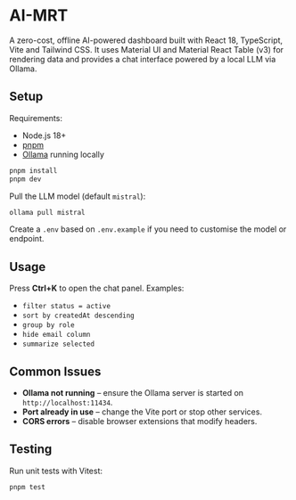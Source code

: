 # AI-MRT

A zero-cost, offline AI-powered dashboard built with React 18, TypeScript, Vite and Tailwind CSS. It uses Material UI and Material React Table (v3) for rendering data and provides a chat interface powered by a local LLM via Ollama.

## Setup

Requirements:

- Node.js 18+
- [pnpm](https://pnpm.io/)
- [Ollama](https://ollama.ai/) running locally

```bash
pnpm install
pnpm dev
```

Pull the LLM model (default `mistral`):

```bash
ollama pull mistral
```

Create a `.env` based on `.env.example` if you need to customise the model or endpoint.

## Usage

Press **Ctrl+K** to open the chat panel. Examples:

- `filter status = active`
- `sort by createdAt descending`
- `group by role`
- `hide email column`
- `summarize selected`

## Common Issues

- **Ollama not running** – ensure the Ollama server is started on `http://localhost:11434`.
- **Port already in use** – change the Vite port or stop other services.
- **CORS errors** – disable browser extensions that modify headers.

## Testing

Run unit tests with Vitest:

```bash
pnpm test
```
